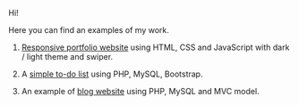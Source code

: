 Hi!

Here you can find an examples of my work.

1. <a href="https://github.com/evg13ny/examples/tree/main/portfolio%20website" target="_blank">Responsive portfolio website</a> using HTML, CSS and JavaScript with dark / light theme and swiper.

2. A <a href="https://github.com/evg13ny/examples/tree/main/to-do%20list" target="_blank">simple to-do list</a> using PHP, MySQL, Bootstrap.

3. An example of <a href="https://github.com/evg13ny/examples/tree/main/blog%20website" target="_blank">blog website</a> using PHP, MySQL and MVC model.